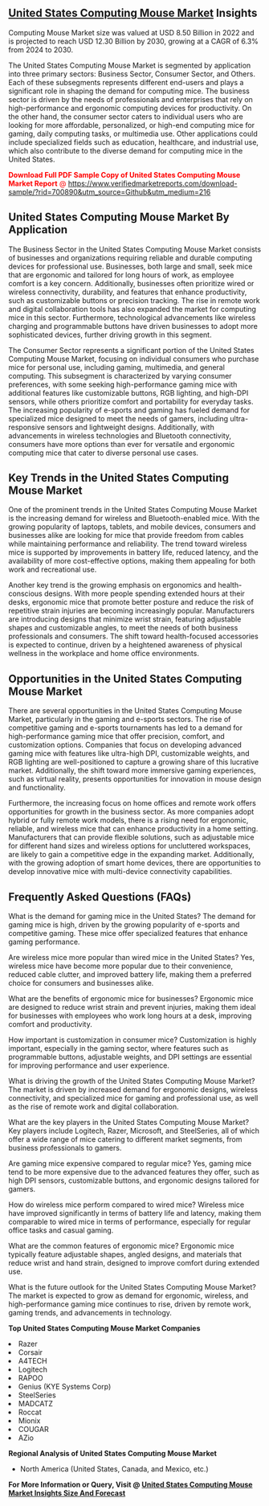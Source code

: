 <h2><a href="https://www.verifiedmarketreports.com/download-sample/?rid=700890&amp;utm_source=Github&amp;utm_medium=216" target="_blank">United States Computing Mouse Market</a> Insights</h2><p>Computing Mouse Market size was valued at USD 8.50 Billion in 2022 and is projected to reach USD 12.30 Billion by 2030, growing at a CAGR of 6.3% from 2024 to 2030.</p><p><p>The United States Computing Mouse Market is segmented by application into three primary sectors: Business Sector, Consumer Sector, and Others. Each of these subsegments represents different end-users and plays a significant role in shaping the demand for computing mice. The business sector is driven by the needs of professionals and enterprises that rely on high-performance and ergonomic computing devices for productivity. On the other hand, the consumer sector caters to individual users who are looking for more affordable, personalized, or high-end computing mice for gaming, daily computing tasks, or multimedia use. Other applications could include specialized fields such as education, healthcare, and industrial use, which also contribute to the diverse demand for computing mice in the United States.<p><span class=""><span style="color: #ff0000;"><strong>Download Full PDF Sample Copy of United States Computing Mouse Market Report</strong> @ </span><a href="https://www.verifiedmarketreports.com/download-sample/?rid=700890&amp;utm_source=Github&amp;utm_medium=216" target="_blank">https://www.verifiedmarketreports.com/download-sample/?rid=700890&amp;utm_source=Github&amp;utm_medium=216</a></span></p></p><h2>United States Computing Mouse Market By Application</h2><p>The Business Sector in the United States Computing Mouse Market consists of businesses and organizations requiring reliable and durable computing devices for professional use. Businesses, both large and small, seek mice that are ergonomic and tailored for long hours of work, as employee comfort is a key concern. Additionally, businesses often prioritize wired or wireless connectivity, durability, and features that enhance productivity, such as customizable buttons or precision tracking. The rise in remote work and digital collaboration tools has also expanded the market for computing mice in this sector. Furthermore, technological advancements like wireless charging and programmable buttons have driven businesses to adopt more sophisticated devices, further driving growth in this segment.</p><p>The Consumer Sector represents a significant portion of the United States Computing Mouse Market, focusing on individual consumers who purchase mice for personal use, including gaming, multimedia, and general computing. This subsegment is characterized by varying consumer preferences, with some seeking high-performance gaming mice with additional features like customizable buttons, RGB lighting, and high-DPI sensors, while others prioritize comfort and portability for everyday tasks. The increasing popularity of e-sports and gaming has fueled demand for specialized mice designed to meet the needs of gamers, including ultra-responsive sensors and lightweight designs. Additionally, with advancements in wireless technologies and Bluetooth connectivity, consumers have more options than ever for versatile and ergonomic computing mice that cater to diverse personal use cases.</p><h2>Key Trends in the United States Computing Mouse Market</h2><p>One of the prominent trends in the United States Computing Mouse Market is the increasing demand for wireless and Bluetooth-enabled mice. With the growing popularity of laptops, tablets, and mobile devices, consumers and businesses alike are looking for mice that provide freedom from cables while maintaining performance and reliability. The trend toward wireless mice is supported by improvements in battery life, reduced latency, and the availability of more cost-effective options, making them appealing for both work and recreational use.</p><p>Another key trend is the growing emphasis on ergonomics and health-conscious designs. With more people spending extended hours at their desks, ergonomic mice that promote better posture and reduce the risk of repetitive strain injuries are becoming increasingly popular. Manufacturers are introducing designs that minimize wrist strain, featuring adjustable shapes and customizable angles, to meet the needs of both business professionals and consumers. The shift toward health-focused accessories is expected to continue, driven by a heightened awareness of physical wellness in the workplace and home office environments.</p><h2>Opportunities in the United States Computing Mouse Market</h2><p>There are several opportunities in the United States Computing Mouse Market, particularly in the gaming and e-sports sectors. The rise of competitive gaming and e-sports tournaments has led to a demand for high-performance gaming mice that offer precision, comfort, and customization options. Companies that focus on developing advanced gaming mice with features like ultra-high DPI, customizable weights, and RGB lighting are well-positioned to capture a growing share of this lucrative market. Additionally, the shift toward more immersive gaming experiences, such as virtual reality, presents opportunities for innovation in mouse design and functionality.</p><p>Furthermore, the increasing focus on home offices and remote work offers opportunities for growth in the business sector. As more companies adopt hybrid or fully remote work models, there is a rising need for ergonomic, reliable, and wireless mice that can enhance productivity in a home setting. Manufacturers that can provide flexible solutions, such as adjustable mice for different hand sizes and wireless options for uncluttered workspaces, are likely to gain a competitive edge in the expanding market. Additionally, with the growing adoption of smart home devices, there are opportunities to develop innovative mice with multi-device connectivity capabilities.</p><h2>Frequently Asked Questions (FAQs)</h2><p>What is the demand for gaming mice in the United States? The demand for gaming mice is high, driven by the growing popularity of e-sports and competitive gaming. These mice offer specialized features that enhance gaming performance.</p><p>Are wireless mice more popular than wired mice in the United States? Yes, wireless mice have become more popular due to their convenience, reduced cable clutter, and improved battery life, making them a preferred choice for consumers and businesses alike.</p><p>What are the benefits of ergonomic mice for businesses? Ergonomic mice are designed to reduce wrist strain and prevent injuries, making them ideal for businesses with employees who work long hours at a desk, improving comfort and productivity.</p><p>How important is customization in consumer mice? Customization is highly important, especially in the gaming sector, where features such as programmable buttons, adjustable weights, and DPI settings are essential for improving performance and user experience.</p><p>What is driving the growth of the United States Computing Mouse Market? The market is driven by increased demand for ergonomic designs, wireless connectivity, and specialized mice for gaming and professional use, as well as the rise of remote work and digital collaboration.</p><p>What are the key players in the United States Computing Mouse Market? Key players include Logitech, Razer, Microsoft, and SteelSeries, all of which offer a wide range of mice catering to different market segments, from business professionals to gamers.</p><p>Are gaming mice expensive compared to regular mice? Yes, gaming mice tend to be more expensive due to the advanced features they offer, such as high DPI sensors, customizable buttons, and ergonomic designs tailored for gamers.</p><p>How do wireless mice perform compared to wired mice? Wireless mice have improved significantly in terms of battery life and latency, making them comparable to wired mice in terms of performance, especially for regular office tasks and casual gaming.</p><p>What are the common features of ergonomic mice? Ergonomic mice typically feature adjustable shapes, angled designs, and materials that reduce wrist and hand strain, designed to improve comfort during extended use.</p><p>What is the future outlook for the United States Computing Mouse Market? The market is expected to grow as demand for ergonomic, wireless, and high-performance gaming mice continues to rise, driven by remote work, gaming trends, and advancements in technology.</p></p><p><strong>Top United States Computing Mouse Market Companies</strong></p><div data-test-id=""><p><li>Razer</li><li> Corsair</li><li> A4TECH</li><li> Logitech</li><li> RAPOO</li><li> Genius (KYE Systems Corp)</li><li> SteelSeries</li><li> MADCATZ</li><li> Roccat</li><li> Mionix</li><li> COUGAR</li><li> AZio</li></p><div><strong>Regional Analysis of&nbsp;United States Computing Mouse Market</strong></div><ul><li dir="ltr"><p dir="ltr">North America&nbsp;(United States, Canada, and Mexico, etc.)</p></li></ul><p><strong>For More Information or Query, Visit @&nbsp;</strong><strong><a href="https://www.verifiedmarketreports.com/product/computing-mouse-market/?utm_source=Github&amp;utm_medium=216" target="_blank">United States Computing Mouse Market Insights Size And Forecast</a></strong></p></div>
